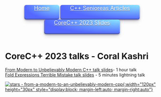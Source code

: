 <style>
.button {
  
                display: inline-block;
                outline: 0;
                border: 0;
                cursor: pointer;
                will-change: box-shadow,transform;
                background: radial-gradient( 100% 100% at 100% 0%, #89E5FF 0%, #5468FF 100% );
                box-shadow: 0px 2px 4px rgb(45 35 66 / 40%), 0px 7px 13px -3px rgb(45 35 66 / 30%), inset 0px -3px 0px rgb(58 65 111 / 50%);
                padding: 0 32px;
                border-radius: 6px;
                color: #fff;
                height: 48px;
                font-size: 18px;
                text-shadow: 0 1px 0 rgb(0 0 0 / 40%);
                transition: box-shadow 0.15s ease,transform 0.15s ease;
                :hover {
                    box-shadow: 0px 4px 8px rgb(45 35 66 / 40%), 0px 7px 13px -3px rgb(45 35 66 / 30%), inset 0px -3px 0px #3c4fe0;
                    transform: translateY(-2px);
                }
                :active{
                    box-shadow: inset 0px 3px 7px #3c4fe0;
                    transform: translateY(2px);
                }
}
                
</style>
<header>
    <a align="center" class="button" href="https://coralkashri.github.io/coralkashri">Home</a>
    <a align="center" class="button" href="https://coralkashri.github.io/Cpp-Senioreas-All-Articles/">C++ Senioreas Articles</a><br>
    <a align="center" class="button" href="https://coralkashri.github.io/from-a-modern-to-an-unbelievably-modern-cpp/">CoreC++ 2023 Slides</a>
</header>

# CoreC++ 2023 talks - Coral Kashri

[From Modern to Unbelievably Modern C++ talk slides](from-a-modern-to-an-unbelievably-modern-cpp.html)- 1 hour talk<br>
[Fold Expressions Terrible Mistake talk slides](fold-expressions-terrible-mistake.html) - 5 minutes lightning talk<be>

[![stars - from-a-modern-to-an-unbelievably-modern-cpp](https://img.shields.io/github/stars/coralkashri/from-a-modern-to-an-unbelievably-modern-cpp?style=social){:width="120px" height="30px" style="display:block; margin-left:auto; margin-right:auto"}](https://github.com/coralkashri/from-a-modern-to-an-unbelievably-modern-cpp)
